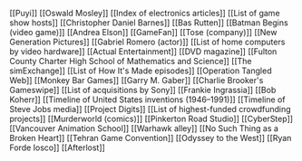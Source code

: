[[Puyi]]
[[Oswald Mosley]]
[[Index of electronics articles]]
[[List of game show hosts]]
[[Christopher Daniel Barnes]]
[[Bas Rutten]]
[[Batman Begins (video game)]]
[[Andrea Elson]]
[[GameFan]]
[[Tose (company)]]
[[New Generation Pictures]]
[[Gabriel Romero (actor)]]
[[List of home computers by video hardware]]
[[Actual Entertainment]]
[[DVD magazine]]
[[Fulton County Charter High School of Mathematics and Science]]
[[The simExchange]]
[[List of How It's Made episodes]]
[[Operation Tangled Web]]
[[Monkey Bar Games]]
[[Garry M. Gaber]]
[[Charlie Brooker's Gameswipe]]
[[List of acquisitions by Sony]]
[[Frankie Ingrassia]]
[[Bob Koherr]]
[[Timeline of United States inventions (1946–1991)]]
[[Timeline of Steve Jobs media]]
[[Project Digits]]
[[List of highest-funded crowdfunding projects]]
[[Murderworld (comics)]]
[[Pinkerton Road Studio]]
[[CyberStep]]
[[Vancouver Animation School]]
[[Warhawk alley]]
[[No Such Thing as a Broken Heart]]
[[Tehran Game Convention]]
[[Odyssey to the West]]
[[Ryan Forde Iosco]]
[[Afterlost]]
